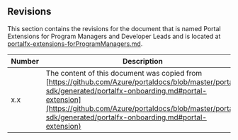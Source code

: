 <a name="portalfxExtensionsForProgramManagersRevisions"></a>
<!-- link to this document is [portalfx-extensions-forProgramManagers-revisions.md]()
-->

## Revisions

This section contains the revisions for the document that is named Portal Extensions for Program Managers and Developer Leads and is located at 
[portalfx-extensions-forProgramManagers.md](portalfx-extensions-forProgramManagers.md).

<!-- TODO: Do we always want to retain the link, or the document name? We need a consistent way to track how the content has moved from doc to doc.  The word "copied" can be changed to "removed" when the content in the original doc is replaced with a link to this one. -->

<!--  TODO: This content may belong in a Change Tracking section instead, leaving the  revisions section to record changes to the overall product instead of the documents that are associated with it. -->

| Number | Description |
| --- | --- |
| x.x |  The content of this document was copied from [https://github.com/Azure/portaldocs/blob/master/portal-sdk/generated/portalfx-onboarding.md#portal-extension](https://github.com/Azure/portaldocs/blob/master/portal-sdk/generated/portalfx-onboarding.md#portal-extension) |